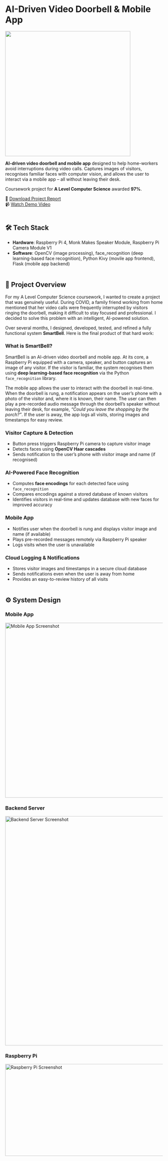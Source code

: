 # AI-Driven Video Doorbell & Mobile App

<img src="https://github.com/user-attachments/assets/ed63e516-eb43-441d-b627-a9019ca9527a" width="400">

**AI-driven video doorbell and mobile app** designed to help home-workers avoid interruptions during video calls. Captures images of visitors, recognises familiar faces with computer vision, and allows the user to interact via a mobile app – all without leaving their desk. 

Coursework project for **A Level Computer Science** awarded **97%**.  

📄 [Download Project Report](https://orlandoalexander.wordpress.com/wp-content/uploads/2022/10/smartbell-report.docx)<br>
📹 [Watch Demo Video ](https://www.youtube.com/watch?v=hvcWZEq3k6o)<br><br>


## 🛠 Tech Stack

- **Hardware**: Raspberry Pi 4, Monk Makes Speaker Module, Raspberry Pi Camera Module V1
- **Software**: OpenCV (image processing), face_recognition (deep learning-based face recognition), Python Kivy (movile app frontend), Flask (mobile app backend)<br><br>


## 📝 Project Overview

For my A Level Computer Science coursework, I wanted to create a project that was genuinely useful. During COVID, a family friend working from home mentioned that her video calls were frequently interrupted by visitors ringing the doorbell, making it difficult to stay focused and professional. I decided to solve this problem with an intelligent, AI-powered solution.  

Over several months, I designed, developed, tested, and refined a fully functional system **SmartBell**. Here is the final product of that hard work:

### What is SmartBell?

SmartBell is an AI-driven video doorbell and mobile app. At its core, a Raspberry Pi equipped with a camera, speaker, and button captures an image of any visitor. If the visitor is familiar, the system recognises them using **deep learning-based face recognition** via the Python `face_recognition` library.  

The mobile app allows the user to interact with the doorbell in real-time. When the doorbell is rung, a notification appears on the user’s phone with a photo of the visitor and, where it is known, their name. The user can then play a pre-recorded audio message through the doorbell’s speaker without leaving their desk, for example, *“Could you leave the shopping by the porch?”*. If the user is away, the app logs all visits, storing images and timestamps for easy review.


### Visitor Capture & Detection
- Button press triggers Raspberry Pi camera to capture visitor image  
- Detects faces using **OpenCV Haar cascades**  
- Sends notification to the user’s phone with visitor image and name (if recognised)  

### AI-Powered Face Recognition
- Computes **face encodings** for each detected face using `face_recognition`  
- Compares encodings against a stored database of known visitors  
- Identifies visitors in real-time and updates database with new faces for improved accuracy  

### Mobile App 
- Notifies user when the doorbell is rung and displays visitor image and name (if available)  
- Plays pre-recorded messages remotely via Raspberry Pi speaker  
- Logs visits when the user is unavailable  

### Cloud Logging & Notifications
- Stores visitor images and timestamps in a secure cloud database  
- Sends notifications even when the user is away from home  
- Provides an easy-to-review history of all visits<br><br>

## ⚙️ System Design

### Mobile App
<img width="708" height="559" alt="Mobile App Screenshot" src="https://github.com/user-attachments/assets/25f52962-6f74-4fb4-bddc-81452e23cd09" />

### Backend Server
<img width="607" height="733" alt="Backend Server Screenshot" src="https://github.com/user-attachments/assets/f62c6ccd-010c-498e-819b-58c3e6431137" />

### Raspberry Pi
<img width="764" height="294" alt="Raspberry Pi Screenshot" src="https://github.com/user-attachments/assets/430a3b4b-56ce-46c2-93c0-4ba8a3f84f16" />

